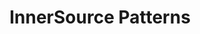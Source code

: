 ---
title: "InnerSource Patterns"
description: "The Patterns Working Group is creating a book with InnerSource Patterns - best practices codified in a specific format easy to understand and reuse. It is one of our most popular learning resources and is where you will find the ideas about how to kick-start or scale your InnerSource practice."
url: "/patterns"
redirect: "https://innersourcecommons.gitbook.io/innersource-patterns/"
type: "redirects"
image: "images/learn/patterns.jpg"
---